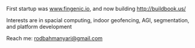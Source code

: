 First startup was www.fingenic.io, and now building http://buildbook.us/ 

Interests are in spacial computing, indoor geofencing, AGI, segmentation, and platform development 

Reach me: rodbahmanyari@gmail.com 

<!---
RodsF1/RodsF1 is a ✨ special ✨ repository because its `README.md` (this file) appears on your GitHub profile.
You can click the Preview link to take a look at your changes.
--->
